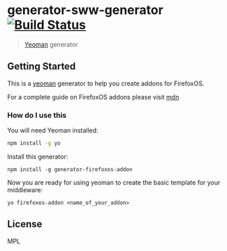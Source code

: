 # generator-sww-generator [![Build Status](https://secure.travis-ci.org/arcturus/generator-firefoxos-addon.png?branch=master)](https://travis-ci.org/arcturus/generator-firefoxos-addon)

> [Yeoman](http://yeoman.io) generator


## Getting Started

This is a [yeoman](http://yeomain.io) generator to help you create addons for FirefoxOS.


For a complete guide on FirefoxOS addons please visit [mdn](https://developer.mozilla.org/en-US/Firefox_OS/Add-ons)

### How do I use this

You will need Yeoman installed:

```bash
npm install -g yo
```

Install this generator:

```
npm install -g generator-firefoxos-addon
```

Now you are ready for using yeoman to create the basic template for your middleware:

```
yo firefoxos-addon <name_of_your_addon>
```

## License

MPL
